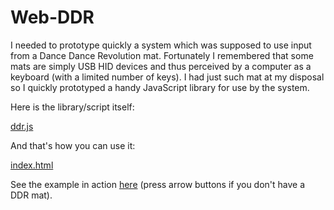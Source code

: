 Web-DDR
=======

I needed to prototype quickly a system which was supposed to use input from a Dance Dance Revolution mat. Fortunately I remembered that some mats are simply USB HID devices and thus perceived by a computer as a keyboard (with a limited number of keys). I had just such mat at my disposal so I quickly prototyped a handy JavaScript library for use by the system.

Here is the library/script itself:

[ddr.js](ddr.js)

And that's how you can use it:

[index.html](index.html)

See the example in action [here](https://altermarkive.github.io/web-experiments/keyboard-events/) (press arrow buttons if you don't have a DDR mat).
